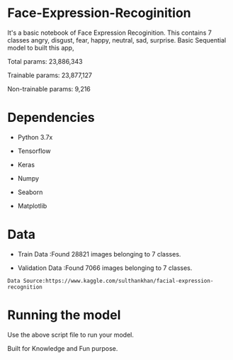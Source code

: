 # Face-Expression-Recoginition
It's a basic notebook of Face Expression Recoginition. This contains 7 classes angry, disgust, fear, happy, neutral, sad, surprise.
Basic Sequential model to built this app, 

Total params: 23,886,343

Trainable params: 23,877,127

Non-trainable params: 9,216 

# Dependencies
  * Python 3.7x
  
  * Tensorflow
  
  * Keras
  
  * Numpy
  
  * Seaborn
  
  * Matplotlib
  
# Data 
   * Train Data :Found 28821 images belonging to 7 classes.

   * Validation Data :Found 7066 images belonging to 7 classes.
    
    Data Source:https://www.kaggle.com/sulthankhan/facial-expression-recognition

# Running the model 
Use the above script file to run your model.

Built for Knowledge and Fun purpose.
